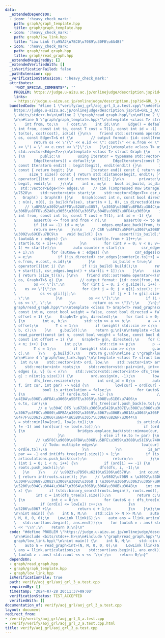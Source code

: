```yaml
---
data:
  _extendedDependsOn:
  - icon: ':heavy_check_mark:'
    path: graph/graph_template.hpp
    title: graph/graph_template.hpp
  - icon: ':heavy_check_mark:'
    path: graph/low_link.hpp
    title: "Low Link (\u95A2\u7BC0\u70B9\u30FB\u6A4B)"
  - icon: ':heavy_check_mark:'
    path: graph/read_graph.hpp
    title: graph/read_graph.hpp
  _extendedRequiredBy: []
  _extendedVerifiedWith: []
  _isVerificationFailed: false
  _pathExtension: cpp
  _verificationStatusIcon: ':heavy_check_mark:'
  attributes:
    '*NOT_SPECIAL_COMMENTS*': ''
    PROBLEM: https://judge.u-aizu.ac.jp/onlinejudge/description.jsp?id=GRL_3_A
    links:
    - https://judge.u-aizu.ac.jp/onlinejudge/description.jsp?id=GRL_3_A
  bundledCode: "#line 1 \"verify/aoj_grl/aoj_grl_3_a.test.cpp\"\n#define PROBLEM \"\
    https://judge.u-aizu.ac.jp/onlinejudge/description.jsp?id=GRL_3_A\"\n\n#include\
    \ <bits/stdc++.h>\n\n#line 2 \"graph/read_graph.hpp\"\n\n#line 2 \"graph/graph_template.hpp\"\
    \n\n#line 5 \"graph/graph_template.hpp\"\n\ntemplate <class T> struct Edge {\n\
    \    int from, to;\n    T cost;\n    int id;\n\n    Edge() = default;\n    Edge(const\
    \ int from, const int to, const T cost = T(1), const int id = -1) : from(from),\
    \ to(to), cost(cost), id(id) {}\n\n    friend std::ostream& operator<<(std::ostream&\
    \ os, const Edge<T>& e) {\n        // output format: {id: cost(from, to) = cost}\n\
    \        return os << \"{\" << e.id << \": cost(\" << e.from << \", \" << e.to\
    \ << \") = \" << e.cost << \"}\";\n    }\n};\ntemplate <class T> using Edges =\
    \ std::vector<Edge<T>>;\n\ntemplate <class T> struct Graph {\n    struct EdgeIterators\
    \ {\n       public:\n        using Iterator = typename std::vector<Edge<T>>::iterator;\n\
    \        EdgeIterators() = default;\n        EdgeIterators(const Iterator& begit,\
    \ const Iterator& endit) : begit(begit), endit(endit) {}\n        Iterator begin()\
    \ const { return begit; }\n        Iterator end() const { return endit; }\n  \
    \      size_t size() const { return std::distance(begit, endit); }\n        Edge<T>&\
    \ operator[](int i) const { return begit[i]; }\n\n       private:\n        Iterator\
    \ begit, endit;\n    };\n\n    int n, m;\n    bool is_build, is_directed;\n  \
    \  std::vector<Edge<T>> edges;\n    // CSR (Compressed Row Storage) \u5F62\u5F0F\
    \u7528\n    std::vector<int> start;\n    std::vector<Edge<T>> csr_edges;\n\n \
    \   Graph() : Graph(0) {}\n    Graph(const int n, const bool directed = false)\
    \ : n(n), m(0), is_build(false), start(n + 1, 0), is_directed(directed) {}\n\n\
    \    // \u8FBA\u3092\u8FFD\u52A0\u3057, \u305D\u306E\u8FBA\u304C\u4F55\u756A\u76EE\
    \u306B\u8FFD\u52A0\u3055\u308C\u305F\u304B\u3092\u8FD4\u3059\n    int add_edge(const\
    \ int from, const int to, const T cost = T(1), int id = -1) {\n        assert(!is_build);\n\
    \        assert(0 <= from and from < n);\n        assert(0 <= to and to < n);\n\
    \        if (id == -1) id = m;\n        edges.emplace_back(from, to, cost, id);\n\
    \        return m++;\n    }\n\n    // CSR \u5F62\u5F0F\u3067\u30B0\u30E9\u30D5\
    \u3092\u69CB\u7BC9\n    void build() {\n        assert(!is_build);\n        for\
    \ (auto&& e : edges) {\n            start[e.from + 1]++;\n            if (!is_directed)\
    \ start[e.to + 1]++;\n        }\n        for (int v = 0; v < n; v++) start[v +\
    \ 1] += start[v];\n        auto counter = start;\n        csr_edges.resize(start.back()\
    \ + 1);\n        for (auto&& e : edges) {\n            csr_edges[counter[e.from]++]\
    \ = e;\n            if (!is_directed) csr_edges[counter[e.to]++] = Edge(e.to,\
    \ e.from, e.cost, e.id);\n        }\n        is_build = true;\n    }\n\n    EdgeIterators\
    \ operator[](int i) {\n        if (!is_build) build();\n        return EdgeIterators(csr_edges.begin()\
    \ + start[i], csr_edges.begin() + start[i + 1]);\n    }\n\n    size_t size() const\
    \ { return (size_t)(n); }\n\n    friend std::ostream& operator<<(std::ostream&\
    \ os, Graph<T>& g) {\n        // output format: {id: cost(from, to) = cost}\n\
    \        os << \"[\";\n        for (int i = 0; i < g.size(); i++) {\n        \
    \    os << \"[\";\n            for (int j = 0; j < g[i].size(); j++) {\n     \
    \           os << g[i][j];\n                if (j + 1 != g[i].size()) os << \"\
    , \";\n            }\n            os << \"]\";\n            if (i + 1 != g.size())\
    \ os << \", \";\n        }\n        return os << \"]\";\n    }\n};\n#line 4 \"\
    graph/read_graph.hpp\"\n\ntemplate <class T> Graph<T> read_graph(const int n,\
    \ const int m, const bool weight = false, const bool directed = false, const int\
    \ offset = 1) {\n    Graph<T> g(n, directed);\n    for (int i = 0; i < m; i++)\
    \ {\n        int a, b;\n        std::cin >> a >> b;\n        a -= offset, b -=\
    \ offset;\n        T c = 1;\n        if (weight) std::cin >> c;\n        g.add_edge(a,\
    \ b, c);\n    }\n    g.build();\n    return g;\n}\n\ntemplate <class T> Graph<T>\
    \ read_parent(const int n, const bool weight = false, const bool directed = false,\
    \ const int offset = 1) {\n    Graph<T> g(n, directed);\n    for (int i = 1; i\
    \ < n; i++) {\n        int p;\n        std::cin >> p;\n        p -= offset;\n\
    \        T c = 1;\n        if (weight) std::cin >> c;\n        g.add_edge(p, i,\
    \ c);\n    }\n    g.build();\n    return g;\n}\n#line 2 \"graph/low_link.hpp\"\
    \n\n#line 4 \"graph/low_link.hpp\"\n\ntemplate <class T> struct LowLink {\n  \
    \  int n;\n    std::vector<int> ord, low;\n    std::vector<int> articulations;\n\
    \    std::vector<int> roots;\n    std::vector<std::pair<int, int>> bridges;  //\
    \ edges {u, v} (u < v)\n    std::vector<std::vector<int>> dfs_tree;\n\n    LowLink(Graph<T>&\
    \ g) : n(int(g.size())) {\n        ord.assign(n, -1);\n        low.assign(n, -1);\n\
    \        dfs_tree.resize(n);\n        int ord_id = 0;\n        auto dfs = [&](auto\
    \ f, int cur, int par) -> void {\n            low[cur] = ord[cur] = ord_id++;\n\
    \            bool is_articulation = false;\n            for (auto& e : g[cur])\
    \ {\n                if (ord[e.to] == -1) {\n                    // DFS \u6728\
    \u4E0A\u306E\u8FBA\u306B\u5BFE\u3059\u308B\u51E6\u7406\n                    f(f,\
    \ e.to, cur);\n                    dfs_tree[cur].push_back(e.to);\n          \
    \          // e \u304C DFS \u6728\u306B\u542B\u307E\u308C\u3066\u3044\u308B\u306E\
    \u3067\u5F8C\u9000\u8FBA\u3092\u3059\u3067\u306B\u901A\u3063\u305F low[e.to] \u3092\
    \u4F7F\u3063\u3066\u66F4\u65B0\u3057\u3066\u826F\u3044\n                    low[cur]\
    \ = std::min(low[cur], low[e.to]);\n                    is_articulation |= (par\
    \ != -1) and (ord[cur] <= low[e.to]);\n                    if (ord[cur] < low[e.to])\
    \ {\n                        bridges.emplace_back(std::minmax(cur, e.to));\n \
    \                   }\n                } else if (e.to != par) {\n           \
    \         // \u5F8C\u9000\u8FBA\u306B\u5BFE\u3059\u308B\u51E6\u7406\n        \
    \            // Todo: multiple edges\n                    low[cur] = std::min(low[cur],\
    \ ord[e.to]);\n                }\n            }\n            is_articulation |=\
    \ par == -1 and int(dfs_tree[cur].size()) > 1;\n            if (is_articulation)\
    \ articulations.push_back(cur);\n            return;\n        };\n        for\
    \ (int i = 0; i < n; i++) {\n            if (ord[i] == -1) {\n               \
    \ roots.push_back(i);\n                dfs(dfs, i, -1);\n            }\n     \
    \   }\n    }\n    // \u9023\u7D50\u6210\u5206\u6570\n    int count_components()\
    \ { return int(roots.size()); }\n    // \u9802\u70B9 x \u3092\u53D6\u308A\u9664\
    \u304F\u3068\u3082\u3068\u3082\u3068 1 \u3064\u3060\u3063\u305F\u9023\u7D50\u6210\
    \u5206\u304C\u3044\u304F\u3064\u306B\u306A\u308B\u304B\n    int count_components_remove(int\
    \ x) {\n        if (std::binary_search(roots.begin(), roots.end(), x)) {\n   \
    \         int c = int(dfs_tree[x].size());\n            return c;\n        } else\
    \ {\n            int c = 0;\n            for (auto& e : dfs_tree[x]) {\n     \
    \           if (ord[x] <= low[e]) c++;\n            }\n            // \u89AA\u306E\
    \u5206\u3067 +1\n            return c + 1;\n        }\n    }\n};\n#line 7 \"verify/aoj_grl/aoj_grl_3_a.test.cpp\"\
    \n\nint main() {\n    int N, M;\n    std::cin >> N >> M;\n    auto G = read_graph<int>(N,\
    \ M, 0, 0, 0);\n    LowLink llink(G);\n    auto ans = llink.articulations;\n \
    \   std::sort(ans.begin(), ans.end());\n    for (auto& v : ans) std::cout << v\
    \ << '\\n';\n    return 0;\n}\n"
  code: "#define PROBLEM \"https://judge.u-aizu.ac.jp/onlinejudge/description.jsp?id=GRL_3_A\"\
    \n\n#include <bits/stdc++.h>\n\n#include \"graph/read_graph.hpp\"\n#include \"\
    graph/low_link.hpp\"\n\nint main() {\n    int N, M;\n    std::cin >> N >> M;\n\
    \    auto G = read_graph<int>(N, M, 0, 0, 0);\n    LowLink llink(G);\n    auto\
    \ ans = llink.articulations;\n    std::sort(ans.begin(), ans.end());\n    for\
    \ (auto& v : ans) std::cout << v << '\\n';\n    return 0;\n}"
  dependsOn:
  - graph/read_graph.hpp
  - graph/graph_template.hpp
  - graph/low_link.hpp
  isVerificationFile: true
  path: verify/aoj_grl/aoj_grl_3_a.test.cpp
  requiredBy: []
  timestamp: '2024-07-28 20:11:37+09:00'
  verificationStatus: TEST_ACCEPTED
  verifiedWith: []
documentation_of: verify/aoj_grl/aoj_grl_3_a.test.cpp
layout: document
redirect_from:
- /verify/verify/aoj_grl/aoj_grl_3_a.test.cpp
- /verify/verify/aoj_grl/aoj_grl_3_a.test.cpp.html
title: verify/aoj_grl/aoj_grl_3_a.test.cpp
---
```


